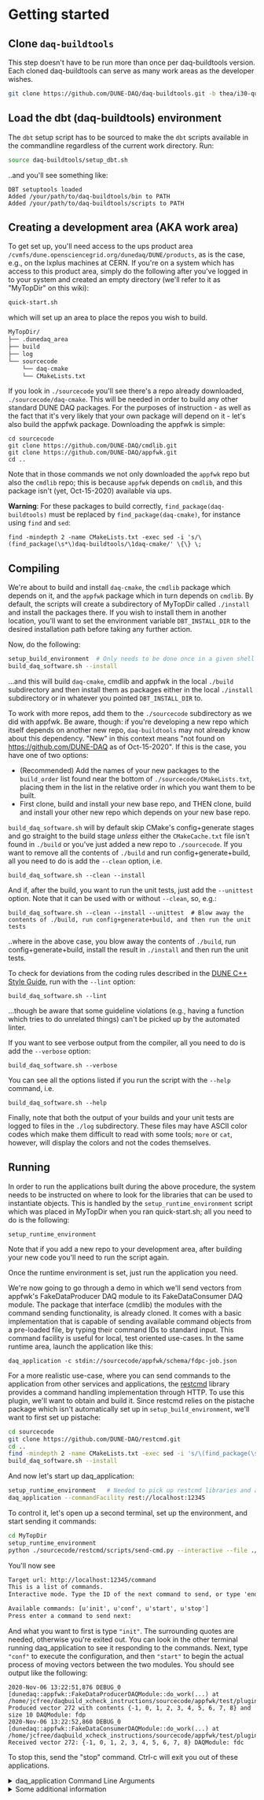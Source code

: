 # Getting started

## Clone `daq-buildtools`

This step doesn't have to be run more than once per daq-buildtools version. Each cloned daq-buildtools can serve as many work areas as the developer wishes.

```bash
git clone https://github.com/DUNE-DAQ/daq-buildtools.git -b thea/i30-quickstart-split
```

## Load the dbt (daq-buildtools) environment

The `dbt` setup script has to be sourced to make the `dbt` scripts available in the commandline regardless of the current work directory. Run:

```bash
source daq-buildtools/setup_dbt.sh
```
..and you'll see something like:
```
DBT setuptools loaded
Added /your/path/to/daq-buildtools/bin to PATH
Added /your/path/to/daq-buildtools/scripts to PATH
```

## Creating a development area (AKA work area)

To get set up, you'll need access to the ups product area `/cvmfs/dune.opensciencegrid.org/dunedaq/DUNE/products`, as is the case, e.g., on the lxplus machines at CERN. If you're on a system which has access to this product area, simply do the following after you've logged in to your system and created an empty directory (we'll refer to it as "MyTopDir" on this wiki):
```sh
quick-start.sh
```
which will set up an area to place the repos you wish to build.

```txt
MyTopDir/
├── .dunedaq_area
├── build
├── log
└── sourcecode
    └── daq-cmake
    └── CMakeLists.txt
```

If you look in `./sourcecode` you'll see there's a repo already downloaded, `./sourcecode/daq-cmake`. This will be needed in order to build any other standard DUNE DAQ packages. For the purposes of instruction - as well as the fact that it's very likely that your own package will depend on it - let's also build the appfwk package. Downloading the appfwk is simple:
```
cd sourcecode
git clone https://github.com/DUNE-DAQ/cmdlib.git
git clone https://github.com/DUNE-DAQ/appfwk.git
cd ..
```
Note that in those commands we not only downloaded the `appfwk` repo but also the `cmdlib` repo; this is because `appfwk` depends on `cmdlib`, and this package isn't (yet, Oct-15-2020) available via ups. 

**Warning**: For these packages to build correctly,  `find_package(daq-buildtools)` must be replaced by `find_package(daq-cmake)`, for instance using `find` and `sed`:

```
find -mindepth 2 -name CMakeLists.txt -exec sed -i 's/\(find_package(\s*\)daq-buildtools/\1daq-cmake/' \{\} \;
```

## Compiling
We're about to build and install `daq-cmake`, the `cmdlib` package which depends on it, and the `appfwk` package which in turn depends on `cmdlib`. By default, the scripts will create a subdirectory of MyTopDir called `./install `and install the packages there. If you wish to install them in another location, you'll want to set the environment variable `DBT_INSTALL_DIR` to the desired installation path before taking any further action.

Now, do the following:
```sh
setup_build_environment  # Only needs to be done once in a given shell
build_daq_software.sh --install
```
...and this will build `daq-cmake`, cmdlib and appfwk in the local `./build` subdirectory and then install them as packages either in the local `./install` subdirectory or in whatever you pointed `DBT_INSTALL_DIR` to. 

To work with more repos, add them to the `./sourcecode` subdirectory as we did with appfwk. Be aware, though: if you're developing a new repo which itself depends on another new repo, `daq-buildtools` may not already know about this dependency. "New" in this context means "not found on https://github.com/DUNE-DAQ as of Oct-15-2020". If this is the case, you have one of two options:

* (Recommended) Add the names of your new packages to the `build_order` list found near the bottom of `./sourcecode/CMakeLists.txt`, placing them in the list in the relative order in which you want them to be built. 
* First clone, build and install your new base repo, and THEN clone, build and install your other new repo which depends on your new base repo. 

`build_daq_software.sh` will by default skip CMake's config+generate stages and go straight to the build stage _unless_ either the `CMakeCache.txt` file isn't found in `./build` or you've just added a new repo to `./sourcecode`. If you want to remove all the contents of `./build` and run config+generate+build, all you need to do is add the `--clean` option, i.e.
```
build_daq_software.sh --clean --install
```
And if, after the build, you want to run the unit tests, just add the `--unittest` option. Note that it can be used with or without `--clean`, so, e.g.:
```
build_daq_software.sh --clean --install --unittest  # Blow away the contents of ./build, run config+generate+build, and then run the unit tests
```
..where in the above case, you blow away the contents of `./build`,  run config+generate+build, install the result in `./install` and then run the unit tests.

To check for deviations from the coding rules described in the [DUNE C++ Style Guide](https://github.com/DUNE-DAQ/styleguide/blob/develop/dune-daq-cppguide.md), run with the `--lint` option:
```
build_daq_software.sh --lint
```
...though be aware that some guideline violations (e.g., having a function which tries to do unrelated things) can't be picked up by the automated linter. 

If you want to see verbose output from the compiler, all you need to do is add the `--verbose` option:
```
build_daq_software.sh --verbose 
```

You can see all the options listed if you run the script with the `--help` command, i.e.
```
build_daq_software.sh --help
```
Finally, note that both the output of your builds and your unit tests are logged to files in the `./log` subdirectory. These files may have ASCII color codes which make them difficult to read with some tools; `more` or `cat`, however, will display the colors and not the codes themselves. 

</details>

## Running

In order to run the applications built during the above procedure, the system needs to be instructed on where to look for the libraries that can be used to instantiate objects. This is handled by the `setup_runtime_environment` script which was placed in MyTopDir when you ran quick-start.sh; all you need to do is the following:
```
setup_runtime_environment
```

Note that if you add a new repo to your development area, after building your new code you'll need to run the script again. 

Once the runtime environment is set, just run the application you need.  

We're now going to go through a demo in which we'll send vectors from appfwk's FakeDataProducer DAQ module to its FakeDataConsumer DAQ module. The package that interface (cmdlib) the modules with the command sending functionality, is already cloned. It comes with a basic implementation that is capable of sending available command objects from a pre-loaded file, by typing their command IDs to standard input. This command facility is useful for local, test oriented use-cases. In the same runtime area, launch the application like this:
```
daq_application -c stdin://sourcecode/appfwk/schema/fdpc-job.json
```

For a more realistic use-case, where you can send commands to the application from other services and applications, the [restcmd](https://github.com/DUNE-DAQ/restcmd) library provides a command handling implementation through HTTP. To use this plugin, we'll want to obtain and build it. Since restcmd relies on the pistache package which isn't automatically set up in `setup_build_environment`, we'll want to first set up pistache:
```sh
cd sourcecode
git clone https://github.com/DUNE-DAQ/restcmd.git
cd ..
find -mindepth 2 -name CMakeLists.txt -exec sed -i 's/\(find_package(\s*\)daq-buildtools/\1daq-cmake/' \{\} \;
build_daq_software.sh --install
```
And now let's start up daq_application:
```sh
setup_runtime_environment   # Needed to pick up restcmd libraries and applications
daq_application --commandFacility rest://localhost:12345
```
To control it, let's open up a second terminal, set up the environment, and start sending it commands:
```sh
cd MyTopDir
setup_runtime_environment
python ./sourcecode/restcmd/scripts/send-cmd.py --interactive --file ./sourcecode/restcmd/test/fdpc-commands.json
```
You'll now see
```txt
Target url: http://localhost:12345/command
This is a list of commands.
Interactive mode. Type the ID of the next command to send, or type 'end' to finish.

Available commands: [u'init', u'conf', u'start', u'stop']
Press enter a command to send next: 
```
And what you want to first is type `"init"`. The surrounding quotes are needed, otherwise you're exited out. You can look in the other terminal running daq_application to see it responding to the commands. Next, type `"conf"` to execute the configuration, and then `"start"` to begin the actual process of moving vectors between the two modules. You should see output like the following:
```log
2020-Nov-06 13:22:51,876 DEBUG_0 [dunedaq::appfwk::FakeDataProducerDAQModule::do_work(...) at /home/jcfree/daqbuild_xcheck_instructions/sourcecode/appfwk/test/plugins/FakeDataProducerDAQModule.cpp:118] Produced vector 272 with contents {-1, 0, 1, 2, 3, 4, 5, 6, 7, 8} and size 10 DAQModule: fdp
2020-Nov-06 13:22:52,860 DEBUG_0 [dunedaq::appfwk::FakeDataConsumerDAQModule::do_work(...) at /home/jcfree/daqbuild_xcheck_instructions/sourcecode/appfwk/test/plugins/FakeDataConsumerDAQModule.cpp:122] Received vector 272: {-1, 0, 1, 2, 3, 4, 5, 6, 7, 8} DAQModule: fdc
```
To stop this, send the "stop" command. Ctrl-c will exit you out of these applications. 

<details><summary>daq_application Command Line Arguments</summary>

Use `daq_application --help` to see all of the possible options:
```sh
bash$ daq_application --help
daq_application known arguments (additional arguments will be stored and passed on):
  -c [ --commandFacility ] arg CommandFacility URI
  -h [ --help ]                produce help message
```

</details>

<details><summary>Some additional information</summary>

### TRACE Messages

To enable the sending of TRACE messages to a memory buffer, you can set one of several TRACE environmental variables _before_ running `appfwk/apps/simple_test_app`.  One example is to use a command like `export TRACE_NAME=TRACE`.  (For more details, please see the [TRACE package documentation](https://cdcvs.fnal.gov/redmine/projects/trace/wiki/Wiki). For example, the [Circular Memory Buffer](https://cdcvs.fnal.gov/redmine/projects/trace/wiki/Circular_Memory_Buffer) section in the TRACE Quick Start talks about the env vars that you can use to enable tracing.)

To view the TRACE messages in the memory buffer, you can use the following additional steps:

* [if not done already] `export SPACK_ROOT=<your spack root> ; source $SPACK_ROOT/setup-env.sh`
* [if not done already] `spack load trace`
* `trace_cntl show` or `trace_cntl show | trace_delta -ct 1` (The latter displays the timestamps in human-readable format.  Note that the messages are listed in reverse chronological order in both cases.)

</details>
